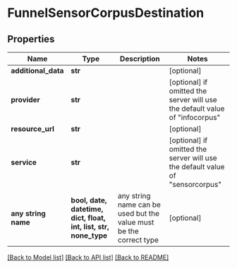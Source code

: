 # FunnelSensorCorpusDestination


## Properties
Name | Type | Description | Notes
------------ | ------------- | ------------- | -------------
**additional_data** | **str** |  | [optional] 
**provider** | **str** |  | [optional]  if omitted the server will use the default value of "infocorpus"
**resource_url** | **str** |  | [optional] 
**service** | **str** |  | [optional]  if omitted the server will use the default value of "sensorcorpus"
**any string name** | **bool, date, datetime, dict, float, int, list, str, none_type** | any string name can be used but the value must be the correct type | [optional]

[[Back to Model list]](../README.md#documentation-for-models) [[Back to API list]](../README.md#documentation-for-api-endpoints) [[Back to README]](../README.md)


